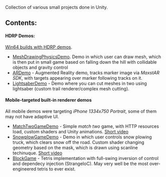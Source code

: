 Collection of various small projects done in Unity. 

## Contents:
#### HDRP Demos:
[Win64 builds with HDRP demos](https://github.com/shdwp/unity_playground/releases).
* [MeshDrawingPhysicsDemo](https://github.com/shdwp/unity_playground/tree/master/HighDefinitionRenderer/Assets/MeshDrawingPhysicsDemo). Demo in which user can draw mesh, which is then put in small game based on falling down the hill with collidable objects and gravity control
* [ARDemo](https://github.com/shdwp/unity_playground/tree/master/HighDefinitionRenderer/Assets/ARDemo) - Augmented Reality demo, tracks marker image via _MaxstAR SDK_, with targets appearing over marker following tracks on it.
* [LightsaberDemo](https://github.com/shdwp/unity_playground/tree/master/HighDefinitionRenderer/Assets/LigthsaberDemo) - Demo where you can cut meshes in two using lightsaber (custom trail renderer/complex mesh cutting).
#### Mobile-targeted built-in renderer demos
All mobile demos were targeting *iPhone 1334x750 Portrait*, some of them may not have adaptive UI.

* [MatchTwoGameDemo](https://github.com/shdwp/unity_playground/tree/master/MobileBuiltInRenderer/Assets/MatchTwoGame) - Simple *match two* game, with HTTP resources load, custom shaders and Unity animations. [Short video](https://gfycat.com/incomparableajarkoi)
* [SnowplowGameDemo](https://github.com/shdwp/unity_playground/tree/master/MobileBuiltInRenderer/Assets/SnowplowGame) - Demo in which user controls snow plowing truck, which clears snow off the road. Custom shader changing geometry based on the mask, which is drawn using scanline techinuque. [Short video](https://gfycat.com/idiotickindlyamericankestrel)
* [BlockGame](https://github.com/shdwp/unity_playground/tree/master/MobileBuiltInRenderer/Assets/BlockGame) - Tetris implementation with full-swing inversion of control and dependecy injection (StrangeIoC). May very well be the most over-engineered tetris to ever exist.
